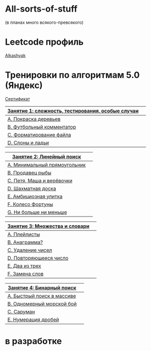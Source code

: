 # All-sorts-of-stuff
(в планах много всякого-превсякого)

# Leetcode профиль
[Alkashyak](https://leetcode.com/u/Alkashyak/)   

# Тренировки по алгоритмам 5.0 (Яндекс)

[Сертификат](https://certify.s3.yandex.net/young-yandex/c1f747d9-e377-4f81-bb67-3e72d31660c1/db36cdb9-1ec4-4f30-8f17-069a62f86bb2.pdf?mindbox-message-key=-2657123772230991872&mindbox-click-id=afa4ee6f-a45c-44e7-8e89-ca2253f3ad64&utm_source=mindbox&utm_medium=email&utm_campaign=training5&utm_content=certificate)

|[Занятие 1: сложность, тестирования, особые случаи](https://contest.yandex.ru/contest/59539) |  |
| --- | :-: |
| [A. Покраска деревьев](./yandex5.0/1/A/main.cpp)    | |
| [B. Футбольный комментатор](./yandex5.0/1/B/main.cpp)    | |
| [C. Форматирование файла](./yandex5.0/1/C/main.cpp)    | |
| [D. Слоны и ладьи](./yandex5.0/1/D/main.cpp)    | |

|[Занятие 2: Линейный поиск](https://contest.yandex.ru/contest/59540) |  |
| --- | :-: |
| [A. Минимальный прямоугольник](./yandex5.0/2/A/main.cpp)    | |
| [B. Продавец рыбы](./yandex5.0/2/B/main.cpp)    | |
| [C. Петя, Маша и верёвочки](./yandex5.0/2/C/main.cpp)    | |
| [D. Шахматная доска](./yandex5.0/2/D/main.cpp)    | |
| [E. Амбициозная улитка](./yandex5.0/2/E/main.cpp)    | |
| [F. Колесо Фортуны](./yandex5.0/2/F/main.cpp)    | |
| [G. Ни больше ни меньше](./yandex5.0/2/G/main.cpp)    | |

|[Занятие 3: Множества и словари](https://contest.yandex.ru/contest/59541) |  |
| --- | :-: |
| [A. Плейлисты](./yandex5.0/3/A/main.cpp)    | |
| [B. Анаграмма?](./yandex5.0/3/B/main.cpp)    | |
| [C. Удаление чисел](./yandex5.0/3/C/main.cpp)    | |
| [D. Повторяющееся число](./yandex5.0/3/D/main.cpp)    | |
| [E. Два из трех](./yandex5.0/3/E/main.cpp)    | |
| [F. Замена слов](./yandex5.0/3/F/main.cpp)    | |

|[Занятие 4: Бинарный поиск](https://contest.yandex.ru/contest/59542) |  |
| --- | :-: |
| [A. Быстрый поиск в массиве](./yandex5.0/4/A/main.cpp)    | |
| [B. Одномерный морской бой](./yandex5.0/4/B/main.cpp)    | |
| [C. Саруман](./yandex5.0/4/C/main.cpp)    | |
| [E. Нумерация дробей](./yandex5.0/4/E/main.cpp)    | |

# в разработке 
  
